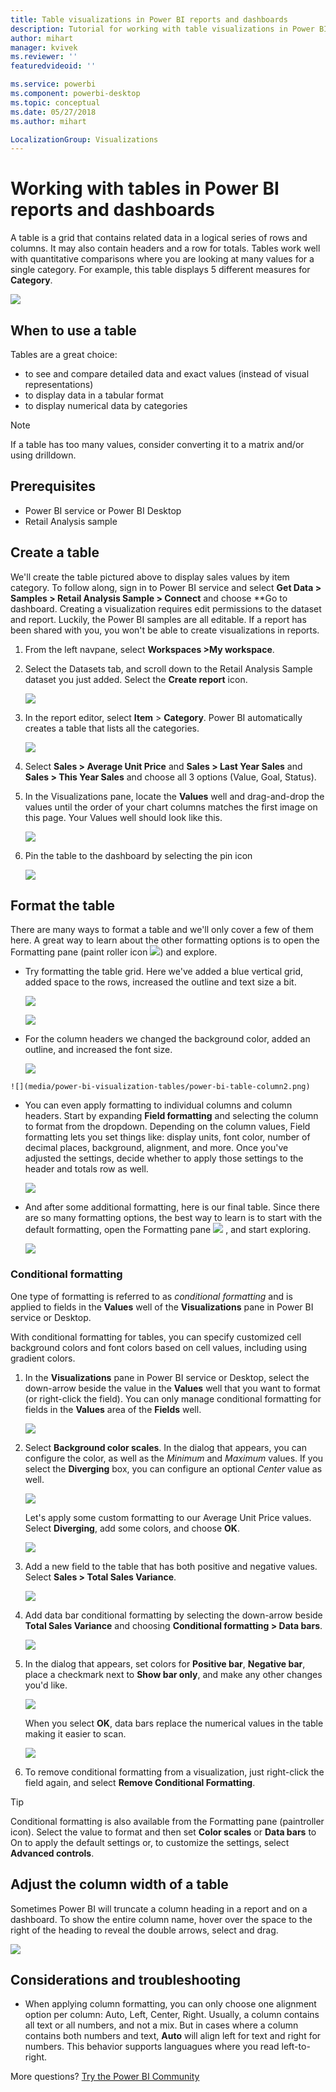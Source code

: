```yaml
---
title: Table visualizations in Power BI reports and dashboards
description: Tutorial for working with table visualizations in Power BI reports and dashboards, including how to resize column widths.
author: mihart
manager: kvivek
ms.reviewer: ''
featuredvideoid: ''

ms.service: powerbi
ms.component: powerbi-desktop
ms.topic: conceptual
ms.date: 05/27/2018
ms.author: mihart

LocalizationGroup: Visualizations
---
```

# Working with tables in Power BI reports and dashboards
A table is a grid that contains related data in a logical series of rows and columns. It may also contain headers and a row for totals. Tables work well with quantitative comparisons where you are looking at many values for a single category. For example, this table displays 5 different measures for **Category**.

![](media/power-bi-visualization-tables/table.png)

## When to use a table
Tables are a great choice:

* to see and compare detailed data and exact values (instead of visual representations)
* to display data in a tabular format
* to display numerical data by categories   

> [!NOTE]
> If a table has too many values, consider converting it to a matrix and/or using drilldown.

## Prerequisites
- Power BI service or Power BI Desktop
- Retail Analysis sample

## Create a table
We'll create the table pictured above to display sales values by item category. To follow along, sign in to Power BI service and select **Get Data \> Samples \> Retail Analysis Sample > Connect** and choose **Go to dashboard. Creating a visualization requires edit permissions to the dataset and report. Luckily, the Power BI samples are all editable. If a report has been shared with you, you won't be able to create visualizations in reports.

1. From the left navpane, select **Workspaces >My workspace**.    
2. Select the Datasets tab, and scroll down to the Retail Analysis Sample dataset you just added.  Select the **Create report** icon.

    ![](media/power-bi-visualization-tables/power-bi-create-report.png)
2. In the report editor, select **Item** > **Category**.  Power BI automatically creates a table that lists all the categories.

    ![](media/power-bi-visualization-tables/power-bi-table1.png)
3. Select **Sales > Average Unit Price** and **Sales > Last Year Sales** and **Sales > This Year Sales** and choose all 3 options (Value, Goal, Status).   
4. In the Visualizations pane, locate the **Values** well and drag-and-drop the values until the order of your chart columns matches the first image on this page.  Your Values well should look like this.

    ![](media/power-bi-visualization-tables/power-bi-table2.png)
5. Pin the table to the dashboard by selecting the pin icon  

     ![](media/power-bi-visualization-tables/pbi_pintile.png)

## Format the table
There are many ways to format a table and we'll only cover a few of them here. A great way to learn about the other formatting options is to open the Formatting pane (paint roller icon ![](media/power-bi-visualization-tables/power-bi-format.png)) and explore.

* Try formatting the table grid. Here we've added a blue vertical grid, added space to the rows, increased the outline and text size a bit.

    ![](media/power-bi-visualization-tables/power-bi-table-gridnew.png)

    ![](media/power-bi-visualization-tables/power-bi-table-grid3.png)
* For the column headers we changed the background color, added an outline, and increased the font size. 

    ![](media/power-bi-visualization-tables/power-bi-table-column-headers.png)


~~~
![](media/power-bi-visualization-tables/power-bi-table-column2.png)
~~~

* You can even apply formatting to individual columns and column headers. Start by expanding **Field formatting** and selecting the column to format from the dropdown. Depending on the column values, Field formatting lets you set things like: display units, font color, number of decimal places, background, alignment, and more. Once you've adjusted the settings, decide whether to apply those settings to the header and totals row as well.

    ![](media/power-bi-visualization-tables/power-bi-field-formatting.png)

* And after some additional formatting, here is our final table. Since there are so many formatting options, the best way to learn is to start with the default formatting, open the Formatting pane  ![](media/power-bi-visualization-tables/power-bi-format.png) , and start exploring. 

    ![](media/power-bi-visualization-tables/power-bi-table-format.png)

### Conditional formatting
One type of formatting is referred to as *conditional formatting* and is applied to fields in the **Values** well of the **Visualizations** pane in Power BI service or Desktop. 

With conditional formatting for tables, you can specify customized cell background colors and font colors based on cell values, including using gradient colors. 

1. In the **Visualizations** pane in Power BI service or Desktop, select the down-arrow beside the value in the **Values** well that you want to format (or right-click the field). You can only manage conditional formatting for fields in the **Values** area of the **Fields** well.

    ![](media/power-bi-visualization-tables/power-bi-conditional-formatting-background.png)
2. Select **Background color scales**. In the dialog that appears, you can configure the color, as well as the *Minimum* and *Maximum* values. If you select the **Diverging** box, you can configure an optional *Center* value as well.

    ![](media/power-bi-visualization-tables/power-bi-conditional-formatting-background2.png)

    Let's apply some custom formatting to our Average Unit Price values. Select **Diverging**, add some colors, and choose **OK**. 

    ![](media/power-bi-visualization-tables/power-bi-conditional-formatting-data-background.png)
3. Add a new field to the table that has both positive and negative values.  Select **Sales > Total Sales Variance**. 

    ![](media/power-bi-visualization-tables/power-bi-conditional-formatting2.png)
4. Add data bar conditional formatting by selecting the down-arrow beside **Total Sales Variance** and choosing **Conditional formatting > Data bars**.

    ![](media/power-bi-visualization-tables/power-bi-conditional-formatting-data-bars.png)
5. In the dialog that appears, set colors for **Positive bar**, **Negative bar**, place a checkmark next to **Show bar only**, and make any other changes you'd like.

    ![](media/power-bi-visualization-tables/power-bi-data-bars.png)

    When you select **OK**, data bars replace the numerical values in the table making it easier to scan.

    ![](media/power-bi-visualization-tables/power-bi-conditional-formatting-data-bars2.png)
6. To remove conditional formatting from a visualization, just right-click the field again, and select **Remove Conditional Formatting**.

> [!TIP]
> Conditional formatting is also available from the Formatting pane (paintroller icon). Select the value to format and then set **Color scales** or **Data bars** to On to apply the default settings or, to customize the settings, select **Advanced controls**.
> 
> 

## Adjust the column width of a table
Sometimes Power BI will truncate a column heading in a report and on a dashboard. To show the entire column name, hover over the space to the right of the heading to reveal the double arrows, select and drag.

![](media/power-bi-visualization-tables/resizetable.gif)

## Considerations and troubleshooting
* When applying column formatting, you can only choose one alignment option per column: Auto, Left, Center, Right. Usually, a column contains all text or all numbers, and not a mix. But in cases where a column contains both numbers and text, **Auto** will align left for text and right for numbers. This behavior supports languagues where you read left-to-right.   

More questions? [Try the Power BI Community](http://community.powerbi.com/)

